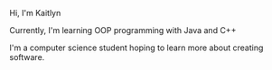 Hi, I'm Kaitlyn 

Currently, I'm learning OOP programming with Java and C++

I'm a computer science student hoping to learn more about creating software.
